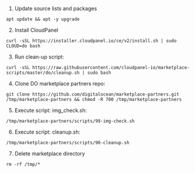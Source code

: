 1. Update source lists and packages

```
apt update && apt -y upgrade
```

2. Install CloudPanel

```
curl -sSL https://installer.cloudpanel.io/ce/v2/install.sh | sudo CLOUD=do bash
```

3. Run clean-up script:

```
curl -sSL https://raw.githubusercontent.com/cloudpanel-io/marketplace-scripts/master/do/cleanup.sh | sudo bash
```

4. Clone DO marketplace partners repo:

```
git clone https://github.com/digitalocean/marketplace-partners.git /tmp/marketplace-partners && chmod -R 700 /tmp/marketplace-partners
```

5. Execute script: img_check.sh:

```
/tmp/marketplace-partners/scripts/99-img-check.sh
```

6. Execute script: cleanup.sh:

```
/tmp/marketplace-partners/scripts/90-cleanup.sh
```

7. Delete marketplace directory

```
rm -rf /tmp/*
```